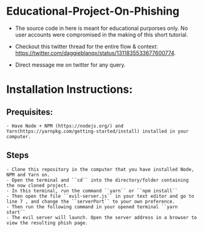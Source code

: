 # Educational-Project-On-Phishing

- The source code in here is meant for educational purporses only. No user accounts were compromised in the making of this short tutorial.

- Checkout this twitter thread for the entire flow & context: https://twitter.com/daggieblanqx/status/1311835533677600774.

- Direct message me on twitter for any query.


# Installation Instructions:

## Prequisites:
	
	- Have Node + NPM (https://nodejs.org/) and Yarn(https://yarnpkg.com/getting-started/install) installed in your computer.
	
## Steps
	
	- Clone this repository in the computer that you have installed Node, NPM and Yarn on.
	- Open the terminal and ``cd`` into the directory/folder containing the now cloned project.
	- In this terminal, run the command ``yarn`` or ``npm install``
	- Then open the file ``evil-server.js`` in your text editor and go to line 7 , and change the ``serverPort`` to your own preference.
	- Then run the following command in your opened terminal ``yarn start``
	- The evil server will launch. Open the server address in a browser to view the resulting phish page.